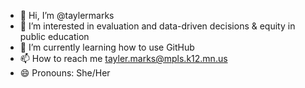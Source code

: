 - 👋 Hi, I’m @taylermarks
- 👀 I’m interested in evaluation and data-driven decisions & equity in public education
- 🌱 I’m currently learning how to use GitHub
- 📫 How to reach me tayler.marks@mpls.k12.mn.us
- 😄 Pronouns: She/Her

<!---
taylermarks/taylermarks is a ✨ special ✨ repository because its `README.md` (this file) appears on your GitHub profile.
You can click the Preview link to take a look at your changes.
--->

